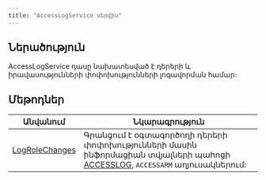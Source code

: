 ```yaml
---
title: "AccessLogService սերվիս"
---
```


## Ներածություն

AccessLogService դասը նախատեսված է դերերի և իրավասությունների փոփոխությունների լոգավորման համար։

## Մեթոդներ

| Անվանում | Նկարագրություն |
|----------|----------------|
| [LogRoleChanges](AccessLogService/LogRoleChanges.md)| Գրանցում է օգտագործողի դերերի փոփոխությունների մասին ինֆորմացիան տվյալների պահոցի [ACCESSLOG](https://armsoft.github.io/as4x-docs/HTM/ProgrGuide/Database/AccessLog.html), `ACCESSARM` աղյուսակներում: |
